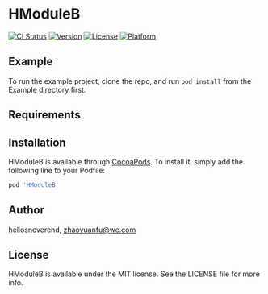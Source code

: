 # HModuleB

[![CI Status](https://img.shields.io/travis/heliosneverend/HModuleB.svg?style=flat)](https://travis-ci.org/heliosneverend/HModuleB)
[![Version](https://img.shields.io/cocoapods/v/HModuleB.svg?style=flat)](https://cocoapods.org/pods/HModuleB)
[![License](https://img.shields.io/cocoapods/l/HModuleB.svg?style=flat)](https://cocoapods.org/pods/HModuleB)
[![Platform](https://img.shields.io/cocoapods/p/HModuleB.svg?style=flat)](https://cocoapods.org/pods/HModuleB)

## Example

To run the example project, clone the repo, and run `pod install` from the Example directory first.

## Requirements

## Installation

HModuleB is available through [CocoaPods](https://cocoapods.org). To install
it, simply add the following line to your Podfile:

```ruby
pod 'HModuleB'
```

## Author

heliosneverend, zhaoyuanfu@we.com

## License

HModuleB is available under the MIT license. See the LICENSE file for more info.
